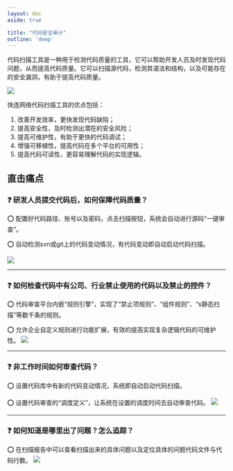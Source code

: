 ```yaml
---
layout: doc
aside: true

title: "代码安全审计"
outline: 'deep'
---
```


代码扫描工具是一种用于检测代码质量的工具，它可以帮助开发人员及时发现代码问题，从而提高代码质量。它可以扫描源代码，检测其语法和结构，以及可能存在的安全漏洞，有助于提高代码质量。

![](/static/testing/codescan/apply.png)

快连网络代码扫描工具的优点包括：
1. 改善开发效率，更快发现代码缺陷；
2. 提高安全性，及时检测出潜在的安全风险；
3. 提高可维护性，有助于更快的代码调试；
4. 增强可移植性，提高代码在多个平台的可用性；
5. 提高代码可读性，更容易理解代码的实现逻辑。

## 直击痛点

### ❓ 研发人员提交代码后，如何保障代码质量？

⭕ 配置好代码路径、账号以及密码，点击扫描按钮，系统会自动进行源码“一键审查”。

⭕ 自动检测svn或git上的代码变动情况，有代码变动即自动启动代码扫描。

![](/static/testing/codescan/scan1.png) 

---

### ❓ 如何检查代码中有公司、行业禁止使用的代码以及禁止的控件？

⭕ 代码审查平台内嵌“规则引擎”，实现了“禁止项规则”、“组件规则”、“s静态扫描”等数千条的规则。

⭕ 允许企业自定义规则进行功能扩展，有效的提高实现复杂逻辑代码的可维护性。
![](/static/testing/codescan/scan2.png) 

---

### ❓ 非工作时间如何审查代码？

⭕ 设置代码库中有新的代码变动情况，系统即自动启动代码扫描。

⭕ 设置代码审查的“调度定义”，让系统在设置的调度时间去自动审查代码。
![](/static/testing/codescan/scan3.png) 

---

### ❓ 如何知道是哪里出了问题？怎么追踪？

⭕ 在扫描报告中可以查看扫描出来的具体问题以及定位具体的问题代码文件与代码行数。
![](/static/testing/codescan/scan4.png) 